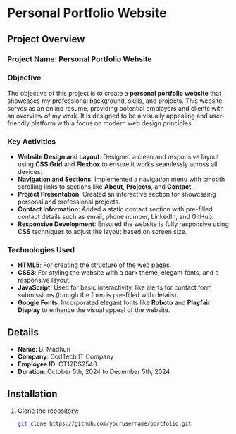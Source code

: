 # Personal Portfolio Website

## Project Overview

### Project Name: Personal Portfolio Website

### Objective
The objective of this project is to create a **personal portfolio website** that showcases my professional background, skills, and projects. This website serves as an online resume, providing potential employers and clients with an overview of my work. It is designed to be a visually appealing and user-friendly platform with a focus on modern web design principles.

### Key Activities
- **Website Design and Layout**: Designed a clean and responsive layout using **CSS Grid** and **Flexbox** to ensure it works seamlessly across all devices.
- **Navigation and Sections**: Implemented a navigation menu with smooth scrolling links to sections like **About**, **Projects**, and **Contact**.
- **Project Presentation**: Created an interactive section for showcasing personal and professional projects.
- **Contact Information**: Added a static contact section with pre-filled contact details such as email, phone number, LinkedIn, and GitHub.
- **Responsive Development**: Ensured the website is fully responsive using **CSS** techniques to adjust the layout based on screen size.

### Technologies Used
- **HTML5**: For creating the structure of the web pages.
- **CSS3**: For styling the website with a dark theme, elegant fonts, and a responsive layout.
- **JavaScript**: Used for basic interactivity, like alerts for contact form submissions (though the form is pre-filled with details).
- **Google Fonts**: Incorporated elegant fonts like **Roboto** and **Playfair Display** to enhance the visual appeal of the website.

## Details
- **Name**: B. Madhuri
- **Company**: CodTech IT Company
- **Employee ID**: CT12DS2548
- **Duration**: October 5th, 2024 to December 5th, 2024

## Installation
1. Clone the repository:
   ```bash
   git clone https://github.com/yourusername/portfolio.git

